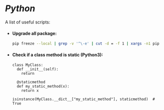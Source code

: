 # *Python*
A list of useful scripts:  

* #### Upgrade all package:
  ```bash
  pip freeze --local | grep -v '^\-e' | cut -d = -f 1 | xargs -n1 pip install -U
  ```
* #### Check if a class method is static (Python3):
  ```python3
  class MyClass:
    def __init__(self):
      return
      
    @staticmethod
    def my_static_method(x):
      return x
      
  isinstance(MyClass.__dict__["my_static_method"], staticmethod)  # True
  ```
